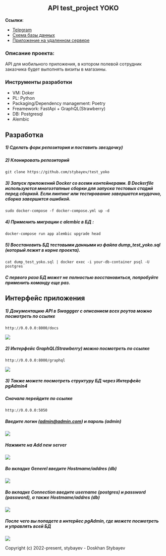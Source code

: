 <h2 align="center">API test_project YOKO</h2>


**Ссылки**:
- [Telegram](https://t.me/ddos_att)
- [Схема базы данных](https://drive.google.com/file/d/1e1Im1R0mAa6WT83LeZyf2n8rYgrAuUY0/view?usp=sharing)
- [Приложение на удаленном сервере]([https://test-yoko.ddns.net/](https://test-yoko.ddns.net/docs))
### Описание проекта:
API для мобильного приложения, в котором полевой сотрудник заказчика будет выполнять визиты в магазины.


### Инструменты разработки

- VM: Doker
- PL: Python
- Packaging/Dependency management: Poetry
- Freamework: FastApi + GraphQL(Strawberry)
- DB: Postgresql
- Alembic 


## Разработка

##### 1) Сделать форк репозитория и поставить звездочку)

##### 2) Клонировать репозиторий

    git clone https://github.com/stybayev/test_yoko

##### 3) Запуск приложений Docker со всеми контейнерами. В Dockerfile используются многоэтапные сборки для запуска тестовых стадий перед сборкой. Если линтинг или тестирование завершатся неудачно, сборка завершится ошибкой.

    sudo docker-compose -f docker-compose.yml up -d

##### 4) Применить миграции с alembic в БД :

    docker-compose run app alembic upgrade head
    
##### 5) Восстановить БД тестовыми данными из файла dump_test_yoko.sql (который лежит в корне проекта). 
    cat dump_test_yoko.sql | docker exec -i your-db-container psql -U postgres
##### С первого раза БД может не полностью восстановиться, попробуйте применить команду еще раз.

## Интерфейс приложения

##### 1) Документацию API в Swaggger с описанием всех роутов можно посмотреть по ссылке 

    http://0.0.0.0:8000/docs
![](https://github.com/stybayev/test_yoko/blob/main/images/swagger.png?raw=true)

##### 2) Интерфейс GraphQL(Strawberry) можно посмотреть по ссылке
    
    http://0.0.0.0:8000/graphql
![](https://github.com/stybayev/test_yoko/blob/main/images/graphql.png?raw=true)

##### 3) Также можете посмотреть структуру БД через Интерфейс pgAdmin4
##### Сначала перейдите по ссылке
    
    http://0.0.0.0:5050

##### Введите логин (admin@admin.com) и пароль (admin)
![](https://github.com/stybayev/test_yoko/blob/main/images/Screenshot%20at%20Nov%2022%2000-01-34.png?raw=true)

##### Нажмите на Add new server
![](https://github.com/stybayev/test_yoko/blob/main/images/add_new_server.png?raw=true)

##### Во вкладке Generel введите Hostmame/addres (db)
![](https://github.com/stybayev/test_yoko/blob/main/images/general.png?raw=true)

##### Во вкладке Connection введите username (postgres) и password (password), а также Hostmame/addres (db)
![](https://github.com/stybayev/test_yoko/blob/main/images/connection.png?raw=true)

##### После чего вы попадете в интерйес pgAdmin, где можете посмотреть и управлять всей БД
![](https://github.com/stybayev/test_yoko/blob/main/images/tables.png?raw=true)

Copyright (c) 2022-present, stybayev - Doskhan Stybayev
